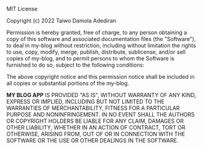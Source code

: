 MIT License

Copyright (c) 2022 Taiwo Damola Adediran

Permission is hereby granted, free of charge, to any person obtaining a copy
of this software and associated documentation files (the "Software"), to deal
in my-blog without restriction, including without limitation the rights
to use, copy, modify, merge, publish, distribute, sublicense, and/or sell
copies of my-blog, and to permit persons to whom the Software is
furnished to do so, subject to the following conditions:

The above copyright notice and this permission notice shall be included in all
copies or substantial portions of the my-blog.

**MY BLOG APP** IS PROVIDED "AS IS", WITHOUT WARRANTY OF ANY KIND, EXPRESS OR
IMPLIED, INCLUDING BUT NOT LIMITED TO THE WARRANTIES OF MERCHANTABILITY,
FITNESS FOR A PARTICULAR PURPOSE AND NONINFRINGEMENT. IN NO EVENT SHALL THE
AUTHORS OR COPYRIGHT HOLDERS BE LIABLE FOR ANY CLAIM, DAMAGES OR OTHER
LIABILITY, WHETHER IN AN ACTION OF CONTRACT, TORT OR OTHERWISE, ARISING FROM,
OUT OF OR IN CONNECTION WITH THE SOFTWARE OR THE USE OR OTHER DEALINGS IN THE
SOFTWARE.
